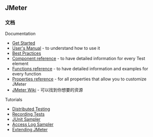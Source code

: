 ## JMeter

### 文档

Documentation
* [Get Started](https://jmeter.apache.org/usermanual/get-started.html)
* [User's Manual](https://jmeter.apache.org/usermanual/index.html) - to understand how to use it
* [Best Practices](https://jmeter.apache.org/usermanual/best-practices.html)
* [Component reference](https://jmeter.apache.org/usermanual/component_reference.html) - to have detailed information for every Test element
* [Functions reference](https://jmeter.apache.org/usermanual/functions.html) - to have detailed information and examples for every function
* [Properties reference](https://jmeter.apache.org/usermanual/properties_reference.html) -  for all properties that allow you to customize JMeter
* [JMeter Wiki](https://cwiki.apache.org/confluence/display/JMETER/Home) - 可以找到你想要的资源

Tutorials
* [Distributed Testing](https://jmeter.apache.org/usermanual/jmeter_distributed_testing_step_by_step.html)
* [Recording Tests](https://jmeter.apache.org/usermanual/jmeter_proxy_step_by_step.html)
* [JUnit Sampler](https://jmeter.apache.org/usermanual/junitsampler_tutorial.html)
* [Access Log Sampler](https://jmeter.apache.org/usermanual/jmeter_accesslog_sampler_step_by_step.html)
* [Extending JMeter](https://jmeter.apache.org/usermanual/jmeter_tutorial.html)


